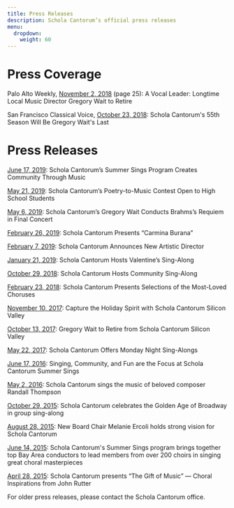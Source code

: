 ```yaml
---
title: Press Releases
description: Schola Cantorum’s official press releases
menu:
  dropdown:
    weight: 60
---
```


# Press Coverage

Palo Alto Weekly, [November 2, 2018](https://www.paloaltoonline.com/morguepdf/2018/2018_11_02.paw.section1.pdf)
(page 25):  A Vocal Leader:  Longtime Local Music Director Gregory Wait to
Retire

San Francisco Classical Voice, [October 23, 2018](https://www.sfcv.org/music-news/schola-cantorums-55th-season-will-be-gregory-waits-last):
Schola Cantorum's 55th Season Will Be Gregory Wait's Last

# Press Releases

[June 17, 2019](/press/2019-06-17.pdf):  Schola Cantorum’s Summer Sings Program Creates Community Through Music

[May 21, 2019](/press/2019-05-21.pdf):  Schola Cantorum’s Poetry-to-Music Contest Open to High School Students

[May 6, 2019](/press/2019-05-06.pdf):  Schola Cantorum’s Gregory Wait Conducts Brahms’s Requiem in Final Concert

[February 26, 2019](/press/2019-02-26.pdf):  Schola Cantorum Presents “Carmina Burana”

[February 7, 2019](/press/2019-02-07.pdf):  Schola Cantorum Announces New Artistic Director

[January 21, 2019](/press/2019-01-21.pdf):  Schola Cantorum Hosts Valentine’s Sing-Along

[October 29, 2018](/press/2018-10-29.pdf):  Schola Cantorum Hosts Community
Sing-Along

[February 23, 2018](/press/2018-02-23.pdf):  Schola Cantorum Presents Selections
of the Most-Loved Choruses

[November 10, 2017](/press/2017-11-10.pdf):  Capture the Holiday Spirit with
Schola Cantorum Silicon Valley

[October 13, 2017](/press/2017-10-13.pdf):  Gregory Wait to Retire from Schola
Cantorum Silicon Valley

[May 22, 2017](/press/2017-05-22.pdf):  Schola Cantorum Offers Monday Night
Sing-Alongs

[June 17, 2016](/press/2016-06-17.pdf):  Singing, Community, and Fun are the
Focus at Schola Cantorum Summer Sings

[May 2, 2016](/press/2016-05-02.pdf):  Schola Cantorum sings the music of
beloved composer Randall Thompson

[October 29, 2015](/press/2015-10-29.pdf):  Schola Cantorum celebrates the
Golden Age of Broadway in group sing-along

[August 28, 2015](/press/2015-08-28.pdf):  New Board Chair Melanie Ercoli holds
strong vision for Schola Cantorum

[June 14, 2015](/press/2015-06-14.pdf):  Schola Cantorum's Summer Sings program
brings together top Bay Area conductors to lead members from over 200 choirs in
singing great choral masterpieces

[April 28, 2015](/press/2015-04-28.pdf):  Schola Cantorum presents “The Gift of
Music” — Choral Inspirations from John Rutter

For older press releases, please contact the Schola Cantorum office.
